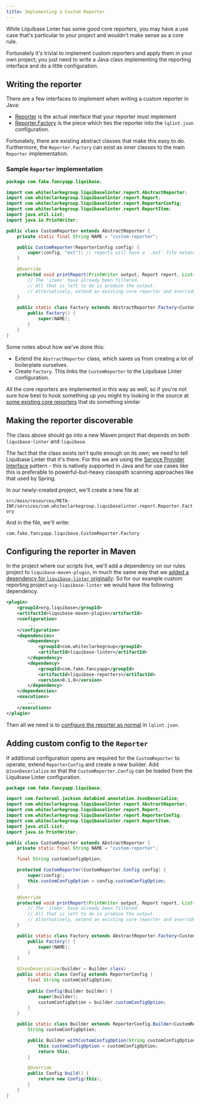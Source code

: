 ```yaml
---
title: Implementing a Custom Reporter
---
```


While Liquibase Linter has some good core reporters, you may have a use case that's particular to your project and
wouldn't make sense as a core rule.

Fortunately it's trivial to implement custom reporters and apply them in your own project; you just need to write a
Java class implementing the reporting interface and do a little configuration. 

## Writing the reporter

There are a few interfaces to implement when writing a custom reporter in Java:
- [Reporter](https://github.com/whiteclarkegroup/liquibase-linter/blob/master/src/main/java/com/whiteclarkegroup/liquibaselinter/report/Reporter.java) is the actual interface that your reporter must implement
- [Reporter.Factory](https://github.com/whiteclarkegroup/liquibase-linter/blob/master/src/main/java/com/whiteclarkegroup/liquibaselinter/report/Reporter.java) is the piece which ties the reporter into the `lqlint.json` configuration.

Fortunately, there are existing abstract classes that make this easy to do. Furthermore, the `Reporter.Factory` can
exist as inner classes to the main `Reporter` implementation.

### Sample `Reporter` implementation

```java
package com.fake.fancyapp.liquibase;

import com.whiteclarkegroup.liquibaselinter.report.AbstractReporter;
import com.whiteclarkegroup.liquibaselinter.report.Report;
import com.whiteclarkegroup.liquibaselinter.report.ReporterConfig;
import com.whiteclarkegroup.liquibaselinter.report.ReportItem;
import java.util.List;
import java.io.PrintWriter;

public class CustomReporter extends AbstractReporter {
    private static final String NAME = "custom-reporter";

    public CustomReporter(ReporterConfig config) {
        super(config, "ext"); // reports will have a `.ext` file extension
    }

    @Override
    protected void printReport(PrintWriter output, Report report, List<ReportItem> items) {
        // The 'items' have already been filtered.
        // All that is left to do is produce the output.
        // Alternatively, extend an existing core reporter and override methods.
    }

    public static class Factory extends AbstractReporter.Factory<CustomReporter, ReporterConfig> {
        public Factory() {
            super(NAME);
        }
    }
}
```

Some notes about how we've done this:

- Extend the `AbstractReporter` class, which saves us from creating a lot of boilerplate ourselves.
- Create `Factory`. This links the `CustomReporter` to the Liquibase Linter configuration.  

All the core reporters are implemented in this way as well, so if you're not sure how best to hook something up you
might try looking in the source at
[some existing core reporters](https://github.com/whiteclarkegroup/liquibase-linter/tree/master/src/main/java/com/whiteclarkegroup/liquibaselinter/report)
that do something similar

## Making the reporter discoverable

The class above should go into a new Maven project that depends on both `liquibase-linter` and `liquibase`.

The fact that the class exists isn't quite enough on its own; we need to tell Liquibase Linter that it's there. For this
we are using the [Service Provider Interface](https://docs.oracle.com/javase/tutorial/sound/SPI-intro.html) pattern - 
this is natively supported in Java and for use cases like this is preferable to powerful-but-heavy classpath scanning
approaches like that used by Spring.

In our newly-created project, we'll create a new file at:

`src/main/resources/META-INF/services/com.whiteclarkegroup.liquibaselinter.report.Reporter.Factory`

And in the file, we'll write:

`com.fake.fancyapp.liquibase.CustomReporter.Factory`

## Configuring the reporter in Maven

In the project where our scripts live, we'll add a dependency on our rules project to `liquibase-maven-plugin`, in much
the same way that we [added a dependency for `liquibase-linter` originally](configure.md):
So for our example custom reporting project `wcg-liquibase-linter` we would have the following dependency.

```xml
<plugin>
    <groupId>org.liquibase</groupId>
    <artifactId>liquibase-maven-plugin</artifactId>
    <configuration>
        ...
    </configuration>
    <dependencies>
        <dependency>
            <groupId>com.whiteclarkegroup</groupId>
            <artifactId>liquibase-linter</artifactId>
        </dependency>
        <dependency>
            <groupId>com.fake.fancyapp</groupId>
            <artifactId>liquibase-reporters</artifactId>
            <version>0.1.0</version>
        </dependency>
    </dependencies>
    <executions>
        ...
    </executions>
</plugin>
```

Then all we need is to [configure the reporter as normal](reporting/index.md) in `lqlint.json`.

## Adding custom config to the `Reporter`

If additional configuration opens are required for the `CustomReporter` to operate, extend `ReporterConfig` and create
a new builder. Add `@JsonDeserialize` so that the `CustomReporter.Config` can be loaded from the Liquibase Linter
configuration.

```java
package com.fake.fancyapp.liquibase;

import com.fasterxml.jackson.databind.annotation.JsonDeserialize;
import com.whiteclarkegroup.liquibaselinter.report.AbstractReporter;
import com.whiteclarkegroup.liquibaselinter.report.Report;
import com.whiteclarkegroup.liquibaselinter.report.ReporterConfig;
import com.whiteclarkegroup.liquibaselinter.report.ReportItem;
import java.util.List;
import java.io.PrintWriter;

public class CustomReporter extends AbstractReporter {
    private static final String NAME = "custom-reporter";

    final String customConfigOption;

    protected CustomReporter(CustomReporter.Config config) {
        super(config);
        this.customConfigOption = config.customConfigOption;
    }

    @Override
    protected void printReport(PrintWriter output, Report report, List<ReportItem> items) {
        // The 'items' have already been filtered.
        // All that is left to do is produce the output.
        // Alternatively, extend an existing core reporter and override methods.
    }

    public static class Factory extends AbstractReporter.Factory<CustomReporter, CustomReporter.Config> {
        public Factory() {
            super(NAME);
        }
    }

    @JsonDeserialize(builder = Builder.class)
    public static class Config extends ReporterConfig {
        final String customConfigOption;
        
        public Config(Builder builder) {
            super(builder);
            customConfigOption = builder.customConfigOption;
        }
    }

    public static class Builder extends ReporterConfig.Builder<CustomReporter.Builder> {
        String customConfigOption;

        public Builder withCustomConfigOption(String customConfigOption) {
            this.customConfigOption = customConfigOption;
            return this;
        }

        @Override
        public Config build() {
            return new Config(this);
        }
    }
}
```
